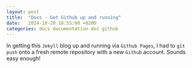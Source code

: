 ```yaml
---
layout: post
title:  "Docs - Get Github up and running"
date:   2024-10-20 18:55:00 +0200
categories: docs documentation doc github
---
```


In getting this `Jekyll` blog up and running via `Github Pages`, I had to `git push` onto a fresh remote repository with a new `Github` account. Sounds easy enough!

